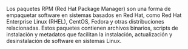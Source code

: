 Los paquetes RPM (Red Hat Package Manager) son una forma de empaquetar software en sistemas basados en Red Hat, como Red Hat Enterprise Linux (RHEL), CentOS, Fedora y otras distribuciones relacionadas. Estos paquetes contienen archivos binarios, scripts de instalación y metadatos que facilitan la instalación, actualización y desinstalación de software en sistemas Linux.